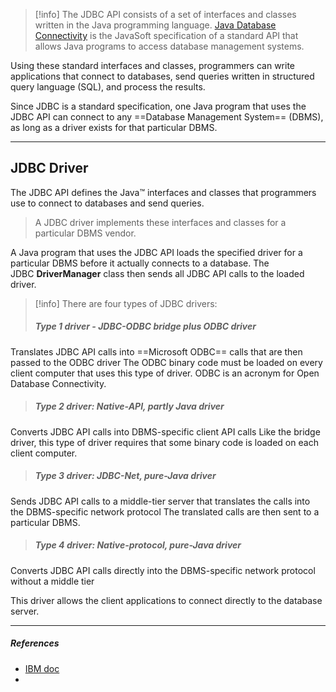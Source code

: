 > [!info] The JDBC API consists of a set of interfaces and classes written in the Java programming language.
> [Java Database Connectivity](https://www.ibm.com/docs/en/informix-servers/12.10?topic=started-what-is-jdbc) is the JavaSoft specification of a standard API that allows Java programs to access database management systems.

Using these standard interfaces and classes, programmers can write applications that connect to databases, send queries written in structured query language (SQL), and process the results.

Since JDBC is a standard specification, one Java program that uses the JDBC API can connect to any ==Database Management System== (DBMS), as long as a driver exists for that particular DBMS.

---
## JDBC Driver

The JDBC API defines the Java™ interfaces and classes that programmers use to connect to databases and send queries. 

> A JDBC driver implements these interfaces and classes for a particular DBMS vendor.

A Java program that uses the JDBC API loads the specified driver for a particular DBMS before it actually connects to a database.
The JDBC **DriverManager** class then sends all JDBC API calls to the loaded driver.

> [!info] There are four types of JDBC drivers:
> 
>##### Type 1 driver - JDBC-ODBC bridge plus ODBC driver
   Translates JDBC API calls into ==Microsoft ODBC== calls that are then passed to the ODBC driver
   The ODBC binary code must be loaded on every client computer that uses this type of driver.
   ODBC is an acronym for Open Database Connectivity.
   >
>##### Type 2 driver: Native-API, partly Java driver
   Converts JDBC API calls into DBMS-specific client API calls
   Like the bridge driver, this type of driver requires that some binary code is loaded on each client computer.
   >
>##### Type 3 driver: JDBC-Net, pure-Java driver
   Sends JDBC API calls to a middle-tier server that translates the calls into the DBMS-specific network protocol
   The translated calls are then sent to a particular DBMS.
   >
>##### Type 4 driver: Native-protocol, pure-Java driver
   Converts JDBC API calls directly into the DBMS-specific network protocol without a middle tier

This driver allows the client applications to connect directly to the database server.

---
##### References
- [IBM doc](https://www.ibm.com/docs/en/informix-servers/12.10?topic=started-what-is-jdbc)
- 